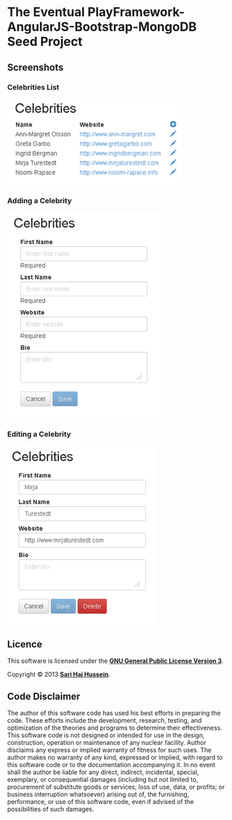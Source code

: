 # The Eventual PlayFramework-AngularJS-Bootstrap-MongoDB Seed Project

## Screenshots

### Celebrities List
![Celebrities List](./screenshots/Celebrities%20List.png)

### Adding a Celebrity
![Adding a Celebrity](./screenshots/Adding%20a%20Celebrity.png)

### Editing a Celebrity
![Editing a Celebrity](./screenshots/Editing%20a%20Celebrity.png)

## Licence

This software is licensed under the **[GNU General Public License Version 3](./LICENSE)**.

Copyright &copy; 2013 **[Sari Haj Hussein](http://sarihh.info)**.

## Code Disclaimer

The author of this software code has used his best efforts in preparing the code. These efforts include the development, research, testing, and optimization of the theories and programs to determine their effectiveness. This software code is not designed or intended for use in the design, construction, operation or maintenance of any nuclear facility. Author disclaims any express or implied warranty of fitness for such uses. The author makes no warranty of any kind, expressed or implied, with regard to this software code or to the documentation accompanying it. In no event shall the author be liable for any direct, indirect, incidental, special, exemplary, or consequential damages (including but not limited to, procurement of substitute goods or services; loss of use, data, or profits; or business interruption whatsoever) arising out of, the furnishing, performance, or use of this software code, even if advised of the possibilities of such damages.